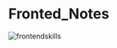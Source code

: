 # Fronted_Notes

<p align:center>

![frontendskills](https://user-images.githubusercontent.com/99876715/194717950-20d89fbf-d279-495b-8ced-2b96d675b604.gif)

</p>

